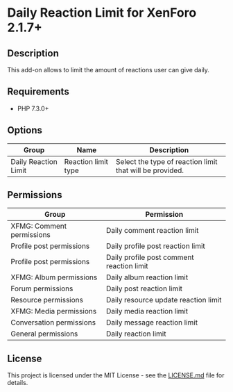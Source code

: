 Daily Reaction Limit for XenForo 2.1.7+
=======================================

Description
-----------

This add-on allows to limit the amount of reactions user can give daily.

Requirements
------------

- PHP 7.3.0+

Options
-------

| Group                | Name                | Description                                              |
| -------------------- | ------------------- | -------------------------------------------------------- |
| Daily Reaction Limit | Reaction limit type | Select the type of reaction limit that will be provided. |

Permissions
-----------

| Group                     | Permission                                |
| ------------------------- | ----------------------------------------- |
| XFMG: Comment permissions | Daily comment reaction limit              |
| Profile post permissions  | Daily profile post reaction limit         |
| Profile post permissions  | Daily profile post comment reaction limit |
| XFMG: Album permissions   | Daily album reaction limit                |
| Forum permissions         | Daily post reaction limit                 |
| Resource permissions      | Daily resource update reaction limit      |
| XFMG: Media permissions   | Daily media reaction limit                |
| Conversation permissions  | Daily message reaction limit              |
| General permissions       | Daily reaction limit                      |

License
-------

This project is licensed under the MIT License - see the [LICENSE.md](https://github.com/ticktackk/DailyReactionLimitForXF2/blob/master/LICENSE.md) file for details.